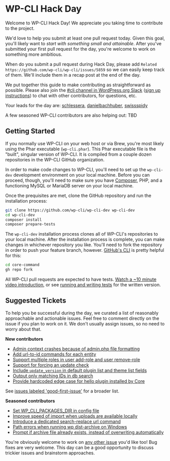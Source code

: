 # WP-CLI Hack Day

Welcome to WP-CLI Hack Day! We appreciate you taking time to contribute to the project.

We'd love to help you submit at least one pull request today. Given this goal, you'll likely want to _start with something small and attainable_. After you've submitted your first pull request for the day, you're welcome to work on something more ambitious.

When do you submit a pull request during Hack Day, please add `Related https://github.com/wp-cli/wp-cli/issues/5859` so we can easily keep track of them. We'll include them in a recap post at the end of the day.

We put together this guide to make contributing as straightforward as possible. Please also join the [#cli channel in WordPress.org Slack](https://wordpress.slack.com/messages/C02RP4T41) ([sign up instructions](https://make.wordpress.org/chat/)) to chat with other contributors, for questions, etc.

Your leads for the day are: [schlessera](https://github.com/schlessera), [danielbachhuber](https://github.com/danielbachhuber), [swissspidy](https://github.com/swissspidy)

A few seasoned WP-CLI contributors are also helping out: TBD

## Getting Started

If you normally use WP-CLI on your web host or via Brew, you're most likely using the Phar executable (`wp-cli.phar`). This Phar executable file is the "built", singular version of WP-CLI. It is compiled from a couple dozen repositories in the WP-CLI GitHub organization.

In order to make code changes to WP-CLI, you'll need to set up the `wp-cli-dev` development environment on your local machine. Before you can proceed, though, you'll need to make sure you have [Composer](https://getcomposer.org/), PHP, and a functioning MySQL or MariaDB server on your local machine.

Once the prequisites are met, clone the GitHub repository and run the installation process:

```bash
git clone https://github.com/wp-cli/wp-cli-dev wp-cli-dev
cd wp-cli-dev
composer install
composer prepare-tests
```

The `wp-cli-dev` installation process clones all of WP-CLI's repositories to your local machine. After the installation process is complete, you can make changes in whichever repository you like. You'll need to fork the repository in order to push your feature branch, however. [GitHub's CLI](https://github.com/cli/cli) is pretty helpful for this:

```bash
cd core-command
gh repo fork
```

All WP-CLI pull requests are expected to have tests. [Watch a ~10 minute video introduction](https://github.com/wp-cli/wp-cli/issues/5858), or see [running and writing tests](https://make.wordpress.org/cli/handbook/contributions/pull-requests/#running-and-writing-tests) for the written version.

## Suggested Tickets

To help you be successful during the day, we curated a list of reasonably approachable and actionable issues. Feel free to comment directly on the issue if you plan to work on it. We don't usually assign issues, so no need to worry about that.

**New contributors**

- [Admin context crashes because of admin.php file formatting](https://github.com/wp-cli/wp-cli/issues/5844)
- [Add url-to-id commands for each entity](https://github.com/wp-cli/entity-command/issues/429)
- [Support multiple roles in user add-role and user remove-role](https://github.com/wp-cli/entity-command/issues/423)
- [Support for forcing an update check](https://github.com/wp-cli/core-command/issues/154)
- [Include `update_version` in default plugin list and theme list fields](https://github.com/wp-cli/extension-command/issues/198)
- [Output only matching IDs in db search](https://github.com/wp-cli/db-command/issues/158)
- [Provide hardcoded edge case for hello plugin installed by Core](https://github.com/wp-cli/checksum-command/issues/33)

See [issues labeled 'good-first-issue'](https://github.com/issues?q=is%3Aopen+org%3Awp-cli+is%3Aissue+sort%3Aupdated-desc+label%3Agood-first-issue+) for a broader list.

**Seasoned contributors**

- [Set WP_CLI_PACKAGES_DIR in config file](https://github.com/wp-cli/wp-cli/issues/5645)
- [Improve speed of import when uploads are available locally](https://github.com/wp-cli/import-command/issues/83)
- [Introduce a dedicated search-replace url command](https://github.com/wp-cli/search-replace-command/issues/186)
- [Path errors when running wp dist-archive on Windows](https://github.com/wp-cli/dist-archive-command/issues/76)
- [Prompt if archive file already exists, instead of overwriting automatically](https://github.com/wp-cli/dist-archive-command/issues/70)

You're obviously welcome to work on [any other issue](https://github.com/issues?q=is%3Aopen+org%3Awp-cli+is%3Aissue+sort%3Aupdated-desc) you'd like too! Bug fixes are very welcome. This day can be a good opportunity to discuss trickier issues and brainstorm approaches.
